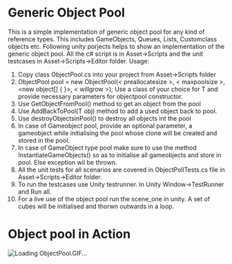 # Generic Object Pool
This is a simple implementation of generic object pool for any kind of reference types. This includes GameObjects, Queues, Lists, Customclass objects etc. Following unity porjects helps to show an implementation of the generic object pool. All the c# script is in Asset->Scripts and the unit testcases in Asset->Scripts->Editor folder.
Usage:
1. Copy class ObjectPool.cs into your project from Asset->Scripts folder
2. ObjectPool<T> pool = new ObjectPool<T>(< preallocatesize >, < maxpoolsize >, <new object[] { }>, < willgrow >); Use a class of your choice for T and provide necessary parameters for objectpool constructor.
3. Use GetObjectFromPool() method to get an object from the pool
4. Use AddBackToPool(T obj) method to add a used object back to pool.
5. Use destroyObjectsinPool() to destroy all objects int the pool
6. In case of Gameobject pool, provide an optional parameter, a gameobject while initialising the pool whose clone will be created and stored in the pool.
7. In case of GameObject type pool make sure to use the method InstantiateGameObjects() so as to initialise all gameobjects and store in pool. Else exception wil be thrown.
8. All the unit tests for all scenarios are covered in ObjectPollTests.cs file in Asset->Scripts->Editor folder.
9. To run the testcases use Unity testrunner. In Unity Window->TestRunner and Run all.
10. For a live use of the object pool run the scene_one in unity. A set of cubes will be initialised and thorwn outwards in a loop.
  
  # Object pool in Action

![Loading ObjectPool.GIF...](https://media.giphy.com/media/vxr1aQ0EtdxHPGTlhI/giphy.gif)

